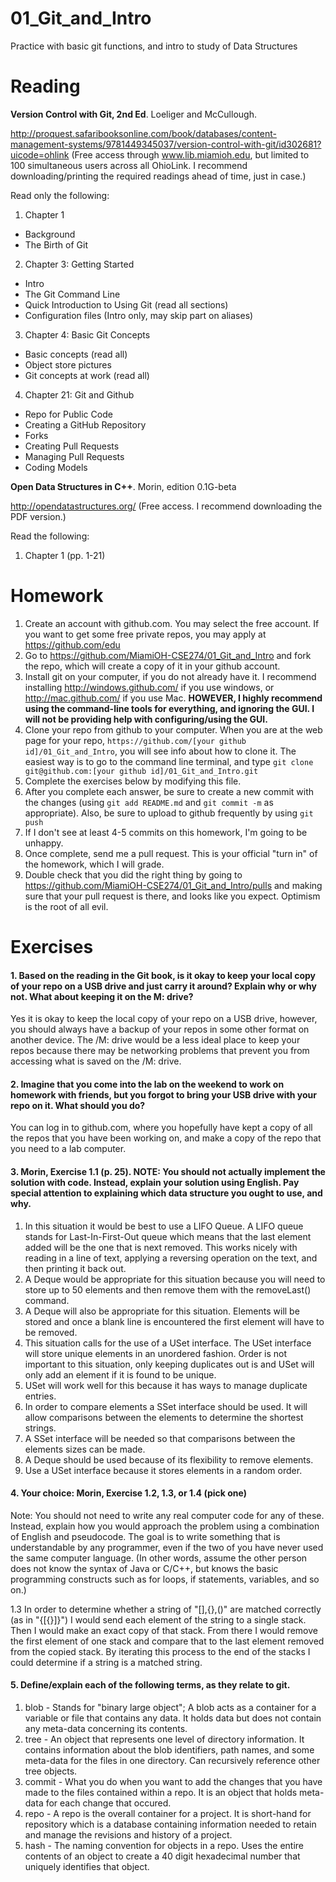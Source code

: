 01_Git_and_Intro
================

Practice with basic git functions, and intro to study of Data Structures

Reading
=======

**Version Control with Git, 2nd Ed**. Loeliger and McCullough. 

http://proquest.safaribooksonline.com/book/databases/content-management-systems/9781449345037/version-control-with-git/id302681?uicode=ohlink (Free access through www.lib.miamioh.edu, but limited to 100 simultaneous users across all OhioLink. I recommend downloading/printing the required readings ahead of time, just in case.)

Read only the following:

1. Chapter 1
  * Background
  * The Birth of Git
2. Chapter 3: Getting Started
  * Intro
  * The Git Command Line
  * Quick Introduction to Using Git (read all sections)
  * Configuration files (Intro only, may skip part on aliases)
3. Chapter 4: Basic Git Concepts
  * Basic concepts (read all)
  * Object store pictures
  * Git concepts at work (read all)
4. Chapter 21: Git and Github
  * Repo for Public Code
  * Creating a GitHub Repository
  * Forks
  * Creating Pull Requests
  * Managing Pull Requests
  * Coding Models

**Open Data Structures in C++**. Morin, edition 0.1G-beta

http://opendatastructures.org/ (Free access. I recommend downloading the PDF version.)

Read the following:

1. Chapter 1 (pp. 1-21)

Homework
========

1. Create an account with github.com. You may select the free account. If you want to get some free private repos, you may apply at https://github.com/edu
2. Go to https://github.com/MiamiOH-CSE274/01_Git_and_Intro and fork the repo, which will create a copy of it in your github account.
3. Install git on your computer, if you do not already have it. I recommend installing http://windows.github.com/ if you use windows, or http://mac.github.com/ if you use Mac. **HOWEVER, I highly recommend using the command-line tools for everything, and ignoring the GUI. I will not be providing help with configuring/using the GUI.**
4. Clone your repo from github to your computer. When you are at the web page for your repo, `https://github.com/[your github id]/01_Git_and_Intro`, you will see info about how to clone it. The easiest way is to go to the command line terminal, and type `git clone git@github.com:[your github id]/01_Git_and_Intro.git`
6. Complete the exercises below by modifying this file.
7. After you complete each answer, be sure to create a new commit with the changes (using `git add README.md` and `git commit -m` as appropriate). Also, be sure to upload to github frequently by using `git push`
8. If I don't see at least 4-5 commits on this homework, I'm going to be unhappy.
9. Once complete, send me a pull request. This is your official "turn in" of the homework, which I will grade.
10. Double check that you did the right thing by going to https://github.com/MiamiOH-CSE274/01_Git_and_Intro/pulls and making sure that your pull request is there, and looks like you expect. Optimism is the root of all evil.

Exercises
=========

#### 1. Based on the reading in the Git book, is it okay to keep your local copy of your repo on a USB drive and just carry it around? Explain why or why not. What about keeping it on the M: drive?

Yes it is okay to keep the local copy of your repo on a USB drive, however, you should always have a backup of your repos in some other format on another device. The /M: drive would be a less ideal place to keep your repos because there may be networking problems that prevent you from accessing what is saved on the /M: drive.

#### 2. Imagine that you come into the lab on the weekend to work on homework with friends, but you forgot to bring your USB drive with your repo on it. What should you do?

You can log in to github.com, where you hopefully have kept a copy of all the repos that you have been working on, and make a copy of the repo that you need to a lab computer.

#### 3. Morin, Exercise 1.1 (p. 25). NOTE: You should not actually implement the solution with code. Instead, explain your solution using English. Pay special attention to explaining which data structure you ought to use, and why.

1. In this situation it would be best to use a LIFO Queue. A LIFO queue stands for Last-In-First-Out queue which means that the last element added will be the one that is next removed. This works nicely with reading in a line of text, applying a reversing operation on the text, and then printing it back out.
2. A Deque would be appropriate for this situation because you will need to store up to 50 elements and then remove them with the removeLast() command.
3. A Deque will also be appropriate for this situation. Elements will be stored and once a blank line is encountered the first element will have to be removed.
4. This situation calls for the use of a USet interface. The USet interface will store unique elements in an unordered fashion. Order is not important to this situation, only  keeping duplicates out is and USet will only add an element if it is found to be unique.
5. USet will work well for this because it has ways to manage duplicate entries. 
6. In order to compare elements a SSet interface should be used. It will allow comparisons between the elements to determine the shortest strings.
7. A SSet interface will be needed so that comparisons between the elements sizes can be made.
8. A Deque should be used because of its flexibility to remove elements.
9. Use a USet interface because it stores elements in a random order.

#### 4. Your choice: Morin, Exercise 1.2, 1.3, or 1.4 (pick one)

Note: You should not need to write any real computer code for any of these. Instead, explain how you would approach the problem using a combination of English and pseudocode. The goal is to write something that is understandable by any programmer, even if the two of you have never used the same computer language. (In other words, assume the other person does not know the syntax of Java or C/C++, but knows the basic programming constructs such as for loops, if statements, variables, and so on.)

1.3 In order to determine whether a string of "[],{},()" are matched correctly (as in "{[{}]}") I would send each element of the string to a single stack. Then I would make an exact copy of that stack. From there I would remove the first element of one stack and compare that to the last element removed from the copied stack. By iterating this process to the end of the stacks I could determine if a string is a matched string.


#### 5. Define/explain each of the following terms, as they relate to git.

1. blob - Stands for "binary large object"; A blob acts as a container for a variable or file that contains any data. It holds data but does not contain any meta-data concerning its contents.
2. tree - An object that represents one level of directory information. It contains information about the blob identifiers, path names, and some meta-data for the files in one directory. Can recursively reference other tree objects.
3. commit - What you do when you want to add the changes that you have made to the files contained within a repo. It is an object that holds meta-data for each change that occured.
4. repo - A repo is the overall container for a project. It is short-hand for repository which is a database containing information needed to retain and manage the revisions and history of a project.
5. hash - The naming convention for objects in a repo. Uses the entire contents of an object to create a 40 digit hexadecimal number that uniquely identifies that object.
